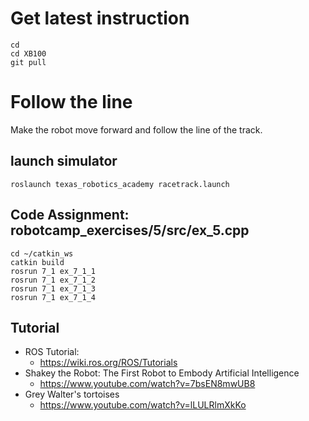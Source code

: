 # Get latest instruction 
```
cd
cd XB100
git pull
```

# Follow the line 
Make the robot move forward and follow the line of the track.


## launch simulator 
```
roslaunch texas_robotics_academy racetrack.launch
```

## Code Assignment: robotcamp_exercises/5/src/ex_5.cpp
```
cd ~/catkin_ws
catkin build
rosrun 7_1 ex_7_1_1
rosrun 7_1 ex_7_1_2
rosrun 7_1 ex_7_1_3
rosrun 7_1 ex_7_1_4
```

## Tutorial 
* ROS Tutorial:
  * https://wiki.ros.org/ROS/Tutorials
* Shakey the Robot: The First Robot to Embody Artificial Intelligence
  * https://www.youtube.com/watch?v=7bsEN8mwUB8
* Grey Walter's tortoises
  * https://www.youtube.com/watch?v=lLULRlmXkKo
